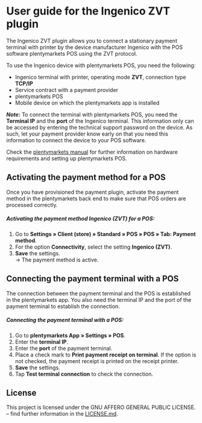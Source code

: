 # User guide for the Ingenico ZVT plugin

The Ingenico ZVT plugin allows you to connect a stationary payment terminal with printer by the device manufacturer Ingenico with the POS software plentymarkets POS using the ZVT protocol. 

To use the Ingenico device with plentymarkets POS, you need the following:

* Ingenico terminal with printer, operating mode **ZVT**, connection type **TCP/IP** 
* Service contract with a payment provider 
* plentymarkets POS 
* Mobile device on which the plentymarkets app is installed

<div class="alert alert-warning" role="alert">
   <strong><i>Note:</i></strong> To connect the terminal with plentymarkets POS, you need the <b>Terminal IP</b> and the <b>port</b> of the Ingenico terminal. This information only can be accessed by entering the technical support password on the device. As such, let your payment provider know early on that you need this information to connect the device to your POS software.
</div>

Check the [plentymarkets manual](https://knowledge.plentymarkets.com/omni-channel/pos/pos-einrichten) for further information on hardware requirements and setting up plentymarkets POS.

<div class="container-toc"></div>

## Activating the payment method for a POS

Once you have provisioned the payment plugin, activate the payment method in the plentymarkets back end to make sure that POS orders are processed correctly.

##### Activating the payment method Ingenico (ZVT) for a POS:

1. Go to **Settings » Client (store) » Standard » POS » POS » Tab: Payment method**.
2. For the option **Connectivity**, select the setting **Ingenico (ZVT)**.
3. **Save** the settings.<br /> 
→ The payment method is active.

## Connecting the payment terminal with a POS

The connection between the payment terminal and the POS is established in the plentymarkets app. You also need the terminal IP and the port of the payment terminal to establish the connection.

##### Connecting the payment terminal with a POS:

1. Go to **plentymarkets App » Settings » POS**.
2. Enter the **terminal IP**.
3. Enter the **port** of the payment terminal.
4. Place a check mark to **Print payment receipt on terminal**. If the option is not checked, the payment receipt is printed on the receipt printer.
5. **Save** the settings.
6. Tap **Test terminal connection** to check the connection.

## License

This project is licensed under the GNU AFFERO GENERAL PUBLIC LICENSE. – find further information in the [LICENSE.md](https://github.com/plentymarkets/plugin-etsy/blob/master/LICENSE.md).
